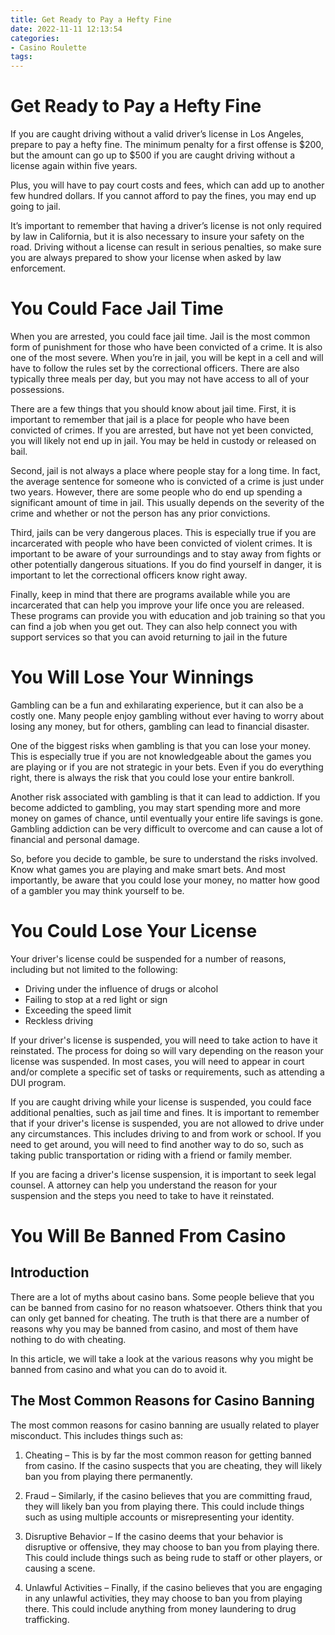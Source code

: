 ```yaml
---
title: Get Ready to Pay a Hefty Fine
date: 2022-11-11 12:13:54
categories:
- Casino Roulette
tags:
---
```



#  Get Ready to Pay a Hefty Fine

If you are caught driving without a valid driver’s license in Los Angeles, prepare to pay a hefty fine. The minimum penalty for a first offense is $200, but the amount can go up to $500 if you are caught driving without a license again within five years.

Plus, you will have to pay court costs and fees, which can add up to another few hundred dollars. If you cannot afford to pay the fines, you may end up going to jail.

It’s important to remember that having a driver’s license is not only required by law in California, but it is also necessary to insure your safety on the road. Driving without a license can result in serious penalties, so make sure you are always prepared to show your license when asked by law enforcement.

#  You Could Face Jail Time

When you are arrested, you could face jail time. Jail is the most common form of punishment for those who have been convicted of a crime. It is also one of the most severe. When you’re in jail, you will be kept in a cell and will have to follow the rules set by the correctional officers. There are also typically three meals per day, but you may not have access to all of your possessions.

There are a few things that you should know about jail time. First, it is important to remember that jail is a place for people who have been convicted of crimes. If you are arrested, but have not yet been convicted, you will likely not end up in jail. You may be held in custody or released on bail.

Second, jail is not always a place where people stay for a long time. In fact, the average sentence for someone who is convicted of a crime is just under two years. However, there are some people who do end up spending a significant amount of time in jail. This usually depends on the severity of the crime and whether or not the person has any prior convictions.

Third, jails can be very dangerous places. This is especially true if you are incarcerated with people who have been convicted of violent crimes. It is important to be aware of your surroundings and to stay away from fights or other potentially dangerous situations. If you do find yourself in danger, it is important to let the correctional officers know right away.

Finally, keep in mind that there are programs available while you are incarcerated that can help you improve your life once you are released. These programs can provide you with education and job training so that you can find a job when you get out. They can also help connect you with support services so that you can avoid returning to jail in the future

#  You Will Lose Your Winnings

Gambling can be a fun and exhilarating experience, but it can also be a costly one. Many people enjoy gambling without ever having to worry about losing any money, but for others, gambling can lead to financial disaster.

One of the biggest risks when gambling is that you can lose your money. This is especially true if you are not knowledgeable about the games you are playing or if you are not strategic in your bets. Even if you do everything right, there is always the risk that you could lose your entire bankroll.

Another risk associated with gambling is that it can lead to addiction. If you become addicted to gambling, you may start spending more and more money on games of chance, until eventually your entire life savings is gone. Gambling addiction can be very difficult to overcome and can cause a lot of financial and personal damage.

So, before you decide to gamble, be sure to understand the risks involved. Know what games you are playing and make smart bets. And most importantly, be aware that you could lose your money, no matter how good of a gambler you may think yourself to be.

#  You Could Lose Your License

Your driver's license could be suspended for a number of reasons, including but not limited to the following:

* Driving under the influence of drugs or alcohol
 * Failing to stop at a red light or sign
 * Exceeding the speed limit
 * Reckless driving

If your driver's license is suspended, you will need to take action to have it reinstated. The process for doing so will vary depending on the reason your license was suspended. In most cases, you will need to appear in court and/or complete a specific set of tasks or requirements, such as attending a DUI program.

If you are caught driving while your license is suspended, you could face additional penalties, such as jail time and fines. It is important to remember that if your driver's license is suspended, you are not allowed to drive under any circumstances. This includes driving to and from work or school. If you need to get around, you will need to find another way to do so, such as taking public transportation or riding with a friend or family member.

If you are facing a driver's license suspension, it is important to seek legal counsel. A attorney can help you understand the reason for your suspension and the steps you need to take to have it reinstated.

#  You Will Be Banned From Casino

## Introduction

There are a lot of myths about casino bans. Some people believe that you can be banned from casino for no reason whatsoever. Others think that you can only get banned for cheating. The truth is that there are a number of reasons why you may be banned from casino, and most of them have nothing to do with cheating.

In this article, we will take a look at the various reasons why you might be banned from casino and what you can do to avoid it.

## The Most Common Reasons for Casino Banning

The most common reasons for casino banning are usually related to player misconduct. This includes things such as:

1. Cheating – This is by far the most common reason for getting banned from casino. If the casino suspects that you are cheating, they will likely ban you from playing there permanently.

2. Fraud – Similarly, if the casino believes that you are committing fraud, they will likely ban you from playing there. This could include things such as using multiple accounts or misrepresenting your identity.

3. Disruptive Behavior – If the casino deems that your behavior is disruptive or offensive, they may choose to ban you from playing there. This could include things such as being rude to staff or other players, or causing a scene.

4. Unlawful Activities – Finally, if the casino believes that you are engaging in any unlawful activities, they may choose to ban you from playing there. This could include anything from money laundering to drug trafficking.
